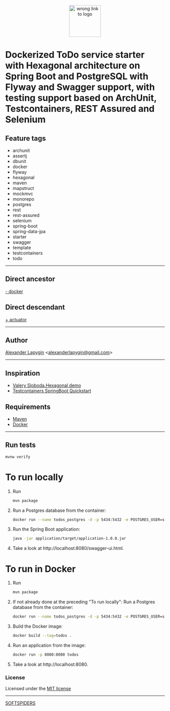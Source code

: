 <div align="center">
    <a href="https://github.com/softspiders/softspiders">
      <img src="https://avatars.githubusercontent.com/u/47006425?v=4"width="100" height="100" alt="wrong link to logo"/>
    </a>
</div> 

# Dockerized ToDo service starter with Hexagonal architecture on Spring Boot and PostgreSQL with Flyway and Swagger support, with testing support based on ArchUnit, Testcontainers, REST Assured and Selenium

## Feature tags

- archunit
- assertj
- dbunit
- docker
- flyway
- hexagonal
- maven
- mapstruct
- mockmvc
- monorepo
- postgres
- rest
- rest-assured
- selenium
- spring-boot
- spring-data-jpa
- starter
- swagger
- template
- testcontainers
- todo

---

## Direct ancestor

[- docker](https://github.com/softspiders/spring-boot-postgres-testcontainers-archunit-restful-swagger-restassured-selenium-hexagonal-todo/blob/spring-boot-psql-testcontainers-archunit-restful-swagger-restassured-selenium-hexagonal-monorepo-todo/README.md)

## Direct descendant

[+ actuator](https://github.com/softspiders/spring-boot-postgres-testcontainers-archunit-restful-swagger-restassured-selenium-hexagonal-todo/tree/spring-boot-psql-testcontainers-archunit-restful-swagger-restassured-selenium-hexagonal-monorepo-docker-actuator-todo#readme)

---

## Author

[Alexander Lapygin](https://github.com/AlexanderLapygin) <<alexanderlapygin@gmail.com>>

---

## Inspiration

- [Valery Sloboda.Hexagonal demo](https://github.com/Antilamer1709/hexagonal-demo)
- [Testcontainers SpringBoot Quickstart](https://github.com/testcontainers/testcontainers-java-spring-boot-quickstart)

## Requirements

- [Maven](https://maven.apache.org/)
- [Docker](https://docs.docker.com/get-docker/)

---

## Run tests

```sh
mvnw verify
```

# To run locally
1) Run
   ```sh
   mvn package
   ```
2) Run a Postgres database from the container:
   ```sh
   docker run --name todos_postgres -d -p 5434:5432 -e POSTGRES_USER=sa -e POSTGRES_PASSWORD=password -e POSTGRES_DB=todos postgres
   ```
3) Run the Spring Boot application:
   ```sh
   java -jar application/target/application-1.0.0.jar
   ```
4) Take a look at http://localhost:8080/swagger-ui.html.

# To run in Docker
1) Run
   ```sh
   mvn package
   ```
2) If not already done at the preceding "To run locally": Run a Postgres database from the container:
   ```sh
   docker run --name todos_postgres -d -p 5434:5432 -e POSTGRES_USER=sa -e POSTGRES_PASSWORD=password -e POSTGRES_DB=todos postgres
   ```
3) Build the Docker image:
   ```sh
   docker build --tag=todos .
   ```
4) Run an application from the image:
   ```sh
   docker run -p 8080:8080 todos
   ```
5) Take a look at http://localhost:8080.

### License

Licensed under the [MIT license](./LICENSE)

---

[SOFTSPIDERS](https://github.com/softspiders/softspiders)
